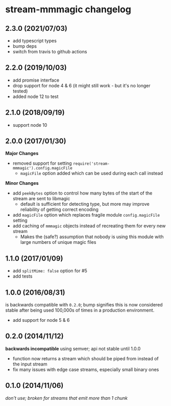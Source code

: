 # stream-mmmagic changelog

## 2.3.0 (2021/07/03)

  - add typescript types
  - bump deps
  - switch from travis to github actions

## 2.2.0 (2019/10/03)

  - add promise interface
  - drop support for node 4 & 6 (it might still work - but it's no longer tested)
  - added node 12 to test

## 2.1.0 (2018/09/19)

  - support node 10

## 2.0.0 (2017/01/30)
**Major Changes**

  - removed support for setting `require('stream-mmmagic').config.magicFile`
    - `magicFile` option added which can be used during each call instead

**Minor Changes**

  - add `peekBytes` option to control how many bytes of the start of the stream are sent to libmagic
    + default is sufficient for detecting type, but more may improve reliability of getting correct encoding
  - add `magicFile` option which replaces fragile module `config.magicFile` setting
  - add caching of `mmmagic` objects instead of recreating them for every new stream
    + Makes the (safe?) assumption that nobody is using this module with large numbers of unique magic files

## 1.1.0 (2017/01/09)

  - add `splitMime: false` option for #5
  - add tests

## 1.0.0 (2016/08/31)
is backwards compatible with `0.2.0`; bump signifies this is now considered stable after being used 100,000s of times
in a production environment.

  - add support for node 5 & 6

## 0.2.0 (2014/11/12)
**backwards incompatible** using semver; api not stable until 1.0.0

  - function now returns a stream which should be piped from instead of the input stream
  - fix many issues with edge case streams, especially small binary ones

## 0.1.0 (2014/11/06)
*don't use; broken for streams that emit more than 1 chunk*
